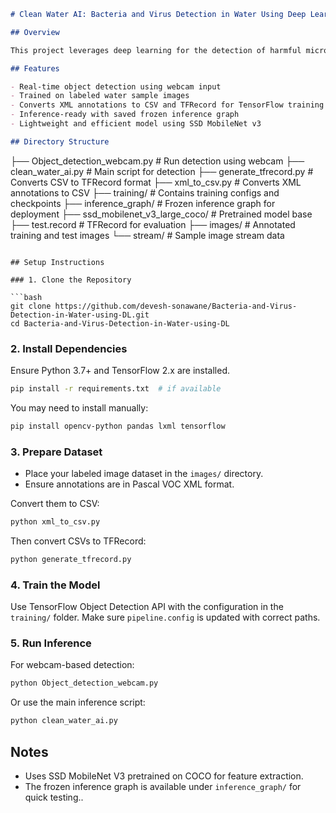 
```markdown
# Clean Water AI: Bacteria and Virus Detection in Water Using Deep Learning

## Overview

This project leverages deep learning for the detection of harmful microorganisms such as bacteria and viruses in water. Using object detection models like SSD MobileNet, the system is trained to recognize microscopic pathogens from image data, enabling fast and automated water quality assessment.

## Features

- Real-time object detection using webcam input
- Trained on labeled water sample images
- Converts XML annotations to CSV and TFRecord for TensorFlow training
- Inference-ready with saved frozen inference graph
- Lightweight and efficient model using SSD MobileNet v3

## Directory Structure

```
├── Object_detection_webcam.py     # Run detection using webcam
├── clean_water_ai.py              # Main script for detection
├── generate_tfrecord.py           # Converts CSV to TFRecord format
├── xml_to_csv.py                  # Converts XML annotations to CSV
├── training/                      # Contains training configs and checkpoints
├── inference_graph/               # Frozen inference graph for deployment
├── ssd_mobilenet_v3_large_coco/  # Pretrained model base
├── test.record                    # TFRecord for evaluation
├── images/                        # Annotated training and test images
└── stream/                        # Sample image stream data
```

## Setup Instructions

### 1. Clone the Repository

```bash
git clone https://github.com/devesh-sonawane/Bacteria-and-Virus-Detection-in-Water-using-DL.git
cd Bacteria-and-Virus-Detection-in-Water-using-DL
```

### 2. Install Dependencies

Ensure Python 3.7+ and TensorFlow 2.x are installed.

```bash
pip install -r requirements.txt  # if available
```

You may need to install manually:
```bash
pip install opencv-python pandas lxml tensorflow
```

### 3. Prepare Dataset

- Place your labeled image dataset in the `images/` directory.
- Ensure annotations are in Pascal VOC XML format.

Convert them to CSV:

```bash
python xml_to_csv.py
```

Then convert CSVs to TFRecord:

```bash
python generate_tfrecord.py
```

### 4. Train the Model

Use TensorFlow Object Detection API with the configuration in the `training/` folder. Make sure `pipeline.config` is updated with correct paths.

### 5. Run Inference

For webcam-based detection:

```bash
python Object_detection_webcam.py
```

Or use the main inference script:

```bash
python clean_water_ai.py
```

## Notes

- Uses SSD MobileNet V3 pretrained on COCO for feature extraction.
- The frozen inference graph is available under `inference_graph/` for quick testing..
```
